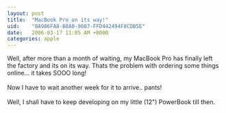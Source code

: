 ```yaml
---
layout: post
title:  "MacBook Pro on its way!"
uid:	"8A986FA8-B8A0-9087-FFD442494F8CDB5E"
date:   2006-03-17 11:05 AM +0000
categories: apple
---
```

Well, after more than a month of waiting, my MacBook Pro has finally left the factory and its on its way. Thats the problem with ordering some things online... it takes SOOO long!<br /><br />Now I have to wait another week for it to arrive.. pants!<br /><br />Well, I shall have to keep developing on my little (12&quot;) PowerBook till then.